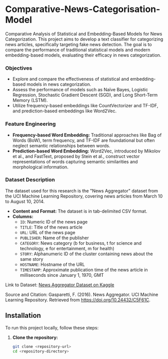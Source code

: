 # Comparative-News-Categorisation-Model

Comparative Analysis of Statistical and Embedding-Based Models for News Categorization. This project aims to develop a text classifier for categorizing news articles, specifically targeting fake news detection. The goal is to compare the performance of traditional statistical models and modern embedding-based models, evaluating their efficacy in news categorization.

### Objectives
- Explore and compare the effectiveness of statistical and embedding-based models in news categorization.
- Assess the performance of models such as Naïve Bayes, Logistic Regression, Stochastic Gradient Descent (SGD), and Long Short-Term Memory (LSTM).
- Utilize frequency-based embeddings like CountVectorizer and TF-IDF, and prediction-based embeddings like Word2Vec.

### Feature Engineering
- **Frequency-based Word Embedding:** Traditional approaches like Bag of Words (BoW), term frequency, and TF-IDF are foundational but often neglect semantic relationships between words.
- **Prediction-based Word Embedding:** Word2Vec, introduced by Mikolov et al., and FastText, proposed by Stein et al., construct vector representations of words capturing semantic similarities and morphological information.

### Dataset Description
The dataset used for this research is the "News Aggregator" dataset from the UCI Machine Learning Repository, covering news articles from March 10 to August 10, 2014.

- **Content and Format:** The dataset is in tab-delimited CSV format.
- **Columns:**
  - `ID`: Numeric ID of the news page
  - `TITLE`: Title of the news article
  - `URL`: URL of the news page
  - `PUBLISHER`: Name of the publisher
  - `CATEGORY`: News category (b for business, t for science and technology, e for entertainment, m for health)
  - `STORY`: Alphanumeric ID of the cluster containing news about the same story
  - `HOSTNAME`: Hostname of the URL
  - `TIMESTAMP`: Approximate publication time of the news article in milliseconds since January 1, 1970, GMT

Link to Dataset: [News Aggregator Dataset on Kaggle](https://www.kaggle.com/datasets/uciml/news-aggregator-dataset)

Source and Citation: Gasparetti, F. (2016). News Aggregator. UCI Machine Learning Repository. Retrieved from https://doi.org/10.24432/C5F61C.

## Installation
To run this project locally, follow these steps:

1. **Clone the repository:**
   ```sh
   git clone <repository-url>
   cd <repository-directory>
